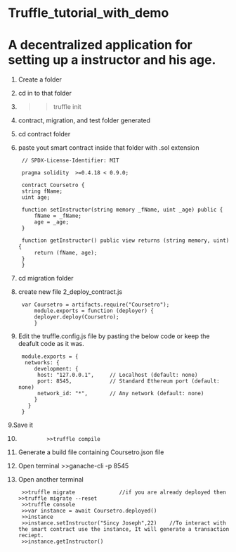 # Truffle_tutorial_with_demo
# A decentralized application for setting up a instructor and his age.

1. Create a folder

2. cd in to that folder

3. 
	>>truffle init

4. contract, migration, and test folder generated

5. cd contract folder

6. paste yout smart contract inside that folder with .sol extension
	
		// SPDX-License-Identifier: MIT
		
		pragma solidity  >=0.4.18 < 0.9.0;
		
		contract Coursetro {
		string fName;
		uint age;
	
		function setInstructor(string memory _fName, uint _age) public {
			fName = _fName;
			age = _age;
		}

		function getInstructor() public view returns (string memory, uint) {
			return (fName, age);
		}
		}

7. cd migration folder

8. create new file 2_deploy_contract.js

		var Coursetro = artifacts.require("Coursetro");
			module.exports = function (deployer) {
			deployer.deploy(Coursetro);
			}

9. Edit the truffle.config.js file by pasting the below code or keep the deafult code as it was.

		module.exports = {
		 networks: {
		    development: {
		     host: "127.0.0.1",     // Localhost (default: none)
		     port: 8545,            // Standard Ethereum port (default: none)
		     network_id: "*",       // Any network (default: none)
		    }
		  }
		}
    
9.Save it 

10.          	 >>truffle compile

11. Generate a build file containing Coursetro.json file

12. Open terminal  >>ganache-cli -p 8545

13. Open another terminal

		 >>truffle migrate				//if you are already deployed then >>truffle migrate --reset
		 >>truffle console
		 >>var instance = await Coursetro.deployed()
		 >>instance
		 >>instance.setInstructor("Sincy Joseph",22) 	//To interact with the smart contract use the instance, It will generate a transaction reciept.
		 >>instance.getInstructor()
